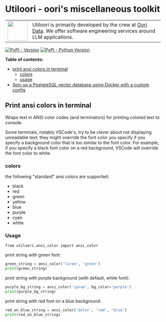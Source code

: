 <h1>Utiloori - oori's miscellaneous toolkit</h1>

<table><tr>
  <td><a href="https://oori.dev/"><img src="https://www.oori.dev/assets/branding/oori_Logo_FullColor.png" width="64" /></a></td>
  <td>Utiloori is primarily developed by the crew at <a href="https://oori.dev/">Oori Data</a>. We offer software engineering services around LLM applications.</td>
</tr></table>

[![PyPI - Version](https://img.shields.io/pypi/v/utiloori.svg)](https://pypi.org/project/utiloori)
[![PyPI - Python Version](https://img.shields.io/pypi/pyversions/utiloori.svg)](https://pypi.org/project/utiloori)

__Table of contents:__
- [print ansi colors in terminal](#print-ansi-colors-in-terminal)
  - [colors](#colors)
  - [usage](#usage)
- [Spin up a PostgreSQL vector database using Docker with a custom config](PGv/README.md)

## Print ansi colors in terminal
Wraps text in ANSI color codes (and terminators) for printing colored text to console.

Some terminals, notably VSCode's, try to be clever about not displaying unreadable text; they might override the font color you specify if you specify a background color that is too similar to the font color. For example, if you specify a black font color on a red background, VSCode will override the font color to white.

### colors
the following "standard" ansi colors are supported:
- black
- red
- green
- yellow
- blue
- purple
- cyan
- white

### Usage
`from utiloori.ansi_color import ansi_color`

print string with green font:
```python
green_string = ansi_color('lorem', 'green')
print(green_string)
```

print string with purple background (with default, white font):
```python
purple_bg_string = ansi_color('ipsum', bg_color='purple')
print(purple_bg_string)
```

print string with red font on a blue background:
```python
red_on_blue_string = ansi_color('dolor', 'red', 'blue')
print(red_on_blue_string)
```
